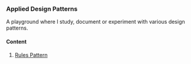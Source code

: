 ### Applied Design Patterns ###

A playground where I study, document or experiment with various design patterns.

#### Content
1. [Rules Pattern](./rules-pattern/README.md)